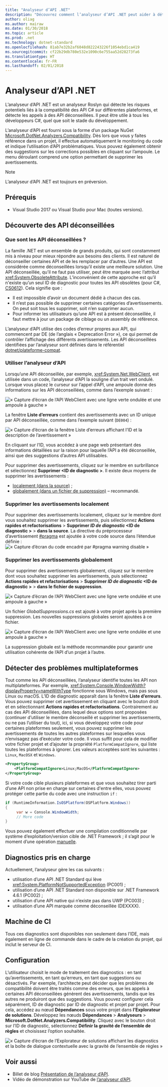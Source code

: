 ```yaml
---
title: "Analyseur d’API .NET"
description: "Découvrez comment l’analyseur d’API .NET peut aider à détecter les problèmes de compatibilité de plateforme et les API déconseillées."
author: oliag
ms.author: mairaw
ms.date: 01/30/2018
ms.topic: article
ms.prod: .net
ms.technology: dotnet-standard
ms.openlocfilehash: 81ab7e32b2af6048d822243226f1054ebd1ca419
ms.sourcegitcommit: cf22b29db780e532e1090c6e755aa52d28273fa6
ms.translationtype: HT
ms.contentlocale: fr-FR
ms.lasthandoff: 02/01/2018
---
```

# <a name="net-api-analyzer"></a>Analyseur d’API .NET

L’analyseur d’API .NET est un analyseur Roslyn qui détecte les risques potentiels liés à la compatibilité des API C# sur différentes plateformes, et détecte les appels à des API déconseillées. Il peut être utile à tous les développeurs C#, quel que soit le stade du développement.

L’analyseur d’API est fourni sous la forme d’un package NuGet [Microsoft.DotNet.Analyzers.Compatibility](https://www.nuget.org/packages/Microsoft.DotNet.Analyzers.Compatibility/). Dès lors que vous y faites référence dans un projet, il effectue automatiquement le monitoring du code et indique l’utilisation d’API problématiques. Vous pouvez également obtenir des suggestions sur les corrections possibles en cliquant sur l’ampoule. Le menu déroulant comprend une option permettant de supprimer les avertissements.

> [!NOTE]
> L’analyseur d’API .NET est toujours en préversion.

## <a name="prerequisites"></a>Prérequis

* Visual Studio 2017 ou Visual Studio pour Mac (toutes versions).

## <a name="discovering-deprecated-apis"></a>Découverte des API déconseillées

### <a name="what-are-deprecated-apis"></a>Que sont les API déconseillées ?

La famille .NET est un ensemble de grands produits, qui sont constamment mis à niveau pour mieux répondre aux besoins des clients. Il est naturel de déconseiller certaines API et de les remplacer par d’autres. Une API est considérée comme déconseillées lorsqu’il existe une meilleure solution. Une API déconseillée, qu’il ne faut pas utiliser, peut être marquée avec l’attribut <xref:System.ObsoleteAttribute>. L’inconvénient de cette approche est qu’il n'existe qu’un seul ID de diagnostic pour toutes les API obsolètes (pour C#, [CS0612](../../csharp/misc/cs0612.md)). Cela signifie que :
- Il est impossible d’avoir un document dédié à chacun des cas.
- Il n’est pas possible de supprimer certaines catégories d’avertissements. On peut soit tous les supprimer, soit n’en supprimer aucun.
- Pour informer les utilisateurs qu’une API est à présent déconseillée, il faut mettre à jour un package de ciblage ou un assembly de référence.

L’analyseur d’API utilise des codes d’erreur propres aux API, qui commencent par DE (de l’anglais « Deprecation Error »), ce qui permet de contrôler l’affichage des différents avertissements. Les API déconseillées identifiées par l’analyseur sont définies dans le référentiel [dotnet/plateforme-compat](https://github.com/dotnet/platform-compat).

### <a name="using-the-api-analyzer"></a>Utiliser l’analyseur d’API

Lorsqu’une API déconseillée, par exemple, <xref:System.Net.WebClient>, est utilisée dans un code, l’analyseur d’API la souligne d’un trait vert ondulé. Lorsque vous placez le curseur sur l’appel d’API, une ampoule donne des informations sur les API déconseillées, comme dans l’exemple suivant :

![« Capture d’écran de l’API WebClient avec une ligne verte ondulée et une ampoule à gauche »](media/api-analyzer/green-squiggle.jpg)

La fenêtre **Liste d’erreurs** contient des avertissements avec un ID unique par API déconseillée, comme dans l’exemple suivant (`DE004`) : 

![« Capture d’écran de la fenêtre Liste d’erreurs affichant l’ID et la description de l’avertissement »](media/api-analyzer/warnings.jpg)

En cliquant sur l’ID, vous accédez à une page web présentant des informations détaillées sur la raison pour laquelle l’API a été déconseillée, ainsi que des suggestions d’autres API utilisables.

Pour supprimer des avertissements, cliquez sur le membre en surbrillance et sélectionnez **Supprimer \<ID de diagnostic >**. Il existe deux moyens de supprimer les avertissements : 

* [localement (dans la source)](#suppressing-warnings-locally) ;
* [globalement (dans un fichier de suppression)](#suppressing-warnings-globally) – recommandé.

### <a name="suppressing-warnings-locally"></a>Supprimer les avertissements localement

Pour supprimer des avertissements localement, cliquez sur le membre dont vous souhaitez supprimer les avertissements, puis sélectionnez **Actions rapides et refactorisations** > **Supprimer *ID de diagnostic* \<ID de diagnostic >** > **dans la source**. La directive du préprocesseur d’avertissement [#pragma](../../csharp/language-reference/preprocessor-directives/preprocessor-pragma-warning.md) est ajoutée à votre code source dans l’étendue définie : ![« Capture d’écran du code encadré par #pragma warning disable »](media/api-analyzer/suppress-in-source.jpg)

### <a name="suppressing-warnings-globally"></a>Supprimer les avertissements globalement

Pour supprimer des avertissements globalement, cliquez sur le membre dont vous souhaitez supprimer les avertissements, puis sélectionnez **Actions rapides et refactorisations** > **Supprimer *ID de diagnostic* \<ID de diagnostic >** > **dans le fichier de suppression**.

![« Capture d’écran de l’API WebClient avec une ligne verte ondulée et une ampoule à gauche »](media/api-analyzer/suppress-in-sup-file.jpg)

Un fichier *GlobalSuppressions.cs* est ajouté à votre projet après la première suppression. Les nouvelles suppressions globales seront ajoutées à ce fichier.

![« Capture d’écran de l’API WebClient avec une ligne verte ondulée et une ampoule à gauche »](media/api-analyzer/suppression-file.jpg)

La suppression globale est la méthode recommandée pour garantir une utilisation cohérente de l’API d’un projet à l’autre.

## <a name="discovering-cross-platform-issues"></a>Détecter des problèmes multiplateformes

Tout comme les API déconseillées, l’analyseur identifie toutes les API non multiplateformes. Par exemple, <xref:System.Console.WindowWidth?displayProperty=nameWithType> fonctionne sous Windows, mais pas sous Linux ou macOS. L’ID de diagnostic apparaît dans la fenêtre **Liste d’erreurs**. Vous pouvez supprimer cet avertissement en cliquant avec le bouton droit et en sélectionnant **Actions rapides et refactorisations**. Contrairement au cas des API déconseillées, dans lequel deux options sont proposées (continuer d’utiliser le membre déconseillé et supprimer les avertissements, ou ne pas l’utiliser du tout), ici, si vous développez votre code pour certaines plateformes seulement, vous pouvez supprimer les avertissements de toutes les autres plateformes sur lesquelles vous n’envisagez pas d’exécuter votre code. Il vous suffit pour cela de modifier votre fichier projet et d’ajouter la propriété `PlatformCompatIgnore`, qui liste toutes les plateformes à ignorer. Les valeurs acceptées sont les suivantes : `Linux`, `MacOSX` et `Windows`.

```xml
<PropertyGroup>
    <PlatformCompatIgnore>Linux;MacOS</PlatformCompatIgnore>
</PropertyGroup>
```

Si votre code cible plusieurs plateformes et que vous souhaitez tirer parti d’une API non prise en charge sur certaines d'entre elles, vous pouvez protéger cette partie du code avec une instruction `if` :

```csharp
if (RuntimeInformation.IsOSPlatform(OSPlatform.Windows))
{
     var w = Console.WindowWidth;
     // More code
}
```

Vous pouvez également effectuer une compilation conditionnelle par système d’exploitation/version cible de .NET Framework ; il s’agit pour le moment d’une opération [manuelle](../frameworks.md#how-to-specify-target-frameworks).

## <a name="supported-diagnostics"></a>Diagnostics pris en charge

Actuellement, l’analyseur gère les cas suivants :

* utilisation d’une API .NET Standard qui lève <xref:System.PlatformNotSupportedException> (PC001) ;
* utilisation d’une API .NET Standard non disponible sur .NET Framework 4.6.1 (PC002) ;
* utilisation d’une API native qui n’existe pas dans UWP (PC003) ;
* utilisation d’une API marquée comme déconseillée (DEXXXX).

## <a name="ci-machine"></a>Machine de CI

Tous ces diagnostics sont disponibles non seulement dans l’IDE, mais également en ligne de commande dans le cadre de la création du projet, qui inclut le serveur de CI.

## <a name="configuration"></a>Configuration

L’utilisateur choisit le mode de traitement des diagnostics : en tant qu’avertissements, en tant qu’erreurs, en tant que suggestions ou désactivés. Par exemple, l’architecte peut décider que les problèmes de compatibilité doivent être traités comme des erreurs, que les appels à certaines API déconseillées génèrent des avertissements, tandis que les autres ne produiront que des suggestions. Vous pouvez configurer cela séparément, ID de diagnostic par ID de diagnostic et projet par projet. Pour cela, accédez au nœud **Dépendances** sous votre projet dans **l’Explorateur de solutions**. Développez les nœuds **Dépendances** > **Analyseurs** > **Microsoft.DotNet.Analyzers.Compatibility**. Cliquez avec le bouton droit sur l’ID de diagnostic, sélectionnez **Définir la gravité de l’ensemble de règles** et choisissez l’option souhaitée.

![« Capture d’écran de l’Explorateur de solutions affichant les diagnostics et la boîte de dialogue contextuelle avec la gravité de l’ensemble de règles »](media/api-analyzer/disable-notifications.jpg)

## <a name="see-also"></a>Voir aussi

* Billet de blog [Présentation de l’analyseur d’API](https://blogs.msdn.microsoft.com/dotnet/2017/10/31/introducing-api-analyzer/).
* Vidéo de démonstration sur YouTube de [l’analyseur d’API](https://youtu.be/eeBEahYXGd0).
